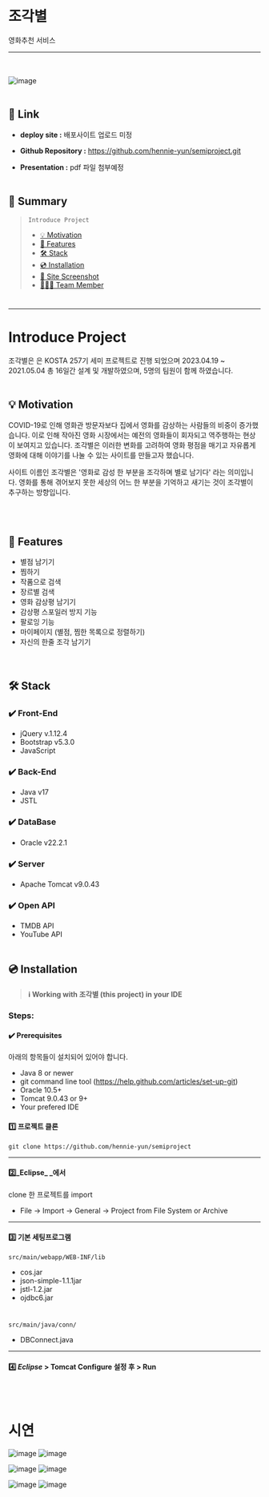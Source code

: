 # **조각별** 
영화추천 서비스
* * *
<br><br/>
![image](https://github.com/hennie-yun/semiproject/assets/129652734/c13bc245-1717-49e6-b15a-f71342278315)
<br><br/>
## 🔗 Link
- **deploy site :** 배포사이트 업로드 미정

- **Github Repository :** 
https://github.com/hennie-yun/semiproject.git
  
- **Presentation :** pdf 파일 첨부예정
<br><br/>
## 📖 Summary
> ```Introduce Project```
>  - [💡 Motivation](#-motivation)  
>  - [📌 Features](#-features)  
>  - [🛠 Stack](#-stack)
>  - [💿 Installation](#-installation)  
>  - [📸 Site Screenshot](#-site-screenshot)
>  - [🧑🏻‍💻 Team Member](#-team-member)
#
* * *
#
# Introduce Project
조각별은 은 KOSTA 257기 세미 프로젝트로 진행 되었으며 
2023.04.19 ~ 2021.05.04 총 16일간 설계 및 개발하였으며, 5명의 팀원이 함께 하였습니다.
<br><br/>
## 💡 Motivation

COVID-19로 인해 영화관 방문자보다 집에서 영화를 감상하는 사람들의 비중이 증가했습니다. 이로 인해 작아진 영화 시장에서는 예전의 영화들이 회자되고 역주행하는 현상이 보여지고 있습니다. 조각별은 이러한 변화를 고려하여 영화 평점을 매기고 자유롭게 영화에 대해 이야기를 나눌 수 있는 사이트를 만들고자 했습니다. 

사이트 이름인 조각별은 '영화로 감성 한 부분을 조각하며 별로 남기다' 라는 의미입니다. 영화를 통해 겪어보지 못한 세상의 어느 한 부분을 기억하고 새기는 것이 조각별이 추구하는 방향입니다. 

<br><br/>
## 📌 Features
- 별점 남기기 
- 찜하기
- 작품으로 검색 
- 장르별 검색
- 영화 감상평 남기기 
- 감상평 스포일러 방지 기능
- 팔로잉 기능
- 마이페이지 (별점, 찜한 목록으로 정렬하기) 
- 자신의 한줄 조각 남기기  
<br><br/>
## 🛠 Stack
### ✔️ Front-End
- jQuery v.1.12.4
- Bootstrap v5.3.0
- JavaScript

### ✔️ Back-End
- Java v17
- JSTL

### ✔️ DataBase
- Oracle v22.2.1

### ✔️ Server
- Apache Tomcat v9.0.43

### ✔️ Open API 
- TMDB API
- YouTube API
<br><br/>

## 💿 Installation
> #### ℹ️ Working with 조각별 (this project) in your IDE
### Steps:
#### ✔️ Prerequisites
아래의 항목들이 설치되어 있어야 합니다.
- Java 8 or newer
- git command line tool (https://help.github.com/articles/set-up-git)
- Oracle 10.5+
- Tomcat 9.0.43 or 9+
- Your prefered IDE

#### 1️⃣ 프로젝트 클론
~~~ 
git clone https://github.com/hennie-yun/semiproject
~~~
---
#### 2️⃣_Eclipse_ _에서   
clone 한 프로젝트를 import  

- File -> Import -> General -> Project from File System or Archive
---
#### 3️⃣ 기본 세팅프로그램
    src/main/webapp/WEB-INF/lib
   - cos.jar
   - json-simple-1.1.1jar
   - jstl-1.2.jar
   - ojdbc6.jar
   #
    src/main/java/conn/
   - DBConnect.java
   
---
#### 4️⃣ _Eclipse_ > Tomcat Configure 설정 후 > Run
<br><br/>



# **시연**
![image](https://github.com/hennie-yun/semiproject/assets/129652734/9b8005ac-28ad-48b3-962c-92d771a25071)
![image](https://github.com/hennie-yun/semiproject/assets/129652734/1fc5c859-c111-4590-8a2d-3c656dcc374c)

![image](https://github.com/hennie-yun/semiproject/assets/129652734/5583438d-b04d-411c-baba-6f98ec748995)
![image](https://github.com/hennie-yun/semiproject/assets/129652734/43477558-f349-4698-afec-467bfd0c4744)


![image](https://github.com/hennie-yun/semiproject/assets/129652734/b8cb9346-86e7-4525-bcd2-ac53be8324af)
![image](https://github.com/hennie-yun/semiproject/assets/129652734/ce14d018-5884-42ee-bc96-ef35f4321617)

